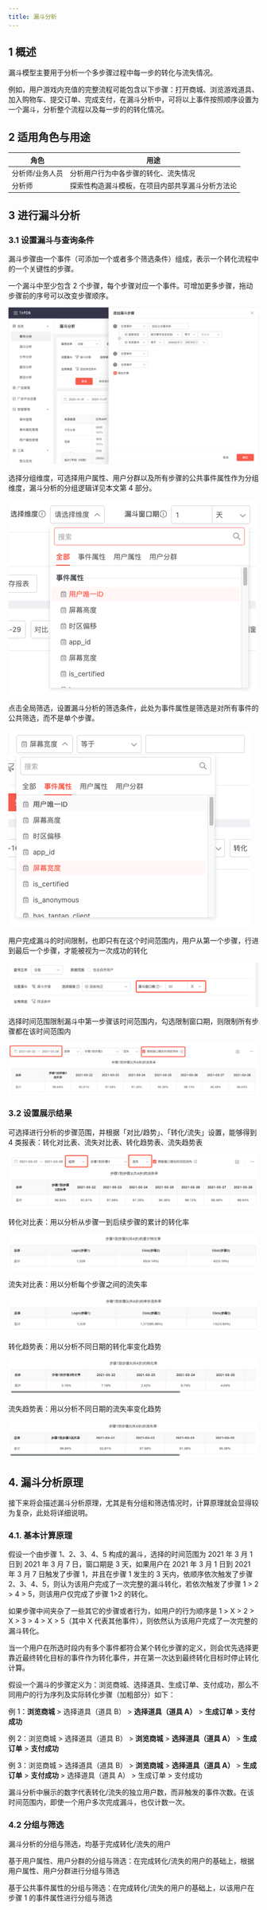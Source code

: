 ```yaml
---
title: 漏斗分析
---
```


## 1 概述

漏斗模型主要用于分析一个多步骤过程中每一步的转化与流失情况。

例如，用户游戏内充值的完整流程可能包含以下步骤：打开商城、浏览游戏道具、加入购物车、提交订单、完成支付，在漏斗分析中，可将以上事件按照顺序设置为一个漏斗，分析整个流程以及每一步的的转化情况。

## 2 适用角色与用途
| 角色 | 用途 |
| --- | --- |
| 分析师/业务人员 | 分析用户行为中各步骤的转化、流失情况 |
| 分析师 | 探索性构造漏斗模板，在项目内部共享漏斗分析方法论 |

## 3 进行漏斗分析

### 3.1 设置漏斗与查询条件

漏斗步骤由一个事件（可添加一个或者多个筛选条件）组成，表示一个转化流程中的一个关键性的步骤。

一个漏斗中至少包含 2 个步骤，每个步骤对应一个事件。可增加更多步骤，拖动步骤前的序号可以改变步骤顺序。

![查询条件](/img/customEvent/funnel_analyse_query_condition_1.png)

选择分组维度，可选择用户属性、用户分群以及所有步骤的公共事件属性作为分组维度，漏斗分析的分组逻辑详见本文第 4 部分。

![查询条件](/img/customEvent/funnel_analyse_query_condition_2.png)

点击全局筛选，设置漏斗分析的筛选条件，此处为事件属性是筛选是对所有事件的公共筛选，而不是单个步骤。

![查询条件](/img/customEvent/funnel_analyse_query_condition_3.png)

用户完成漏斗的时间限制，也即只有在这个时间范围内，用户从第一个步骤，行进到最后一个步骤，才能被视为一次成功的转化

![查询条件](/img/customEvent/funnel_analyse_query_condition_4.png)

选择时间范围限制漏斗中第一步骤该时间范围内，勾选限制窗口期，则限制所有步骤都在该时间范围内

![查询条件](/img/customEvent/funnel_analyse_query_condition_5.png)

### 3.2 设置展示结果

可选择进行分析的步骤范围，并根据「对比/趋势」、「转化/流失」设置，能够得到 4 类报表：转化对比表、流失对比表、转化趋势表、流失趋势表

![展示结果](/img/customEvent/funnel_analyse_result_type.png)

转化对比表：用以分析从步骤一到后续步骤的累计的转化率

![转化对比表](/img/customEvent/funnel_analyse_table_1.png)

流失对比表：用以分析每个步骤之间的流失率

![流失对比表](/img/customEvent/funnel_analyse_table_2.png)

转化趋势表：用以分析不同日期的转化率变化趋势

![转化趋势表](/img/customEvent/funnel_analyse_table_3.png)

流失趋势表：用以分析不同日期的流失率变化趋势

![流失趋势表](/img/customEvent/funnel_analyse_table_4.png)

## 4. 漏斗分析原理

接下来将会描述漏斗分析原理，尤其是有分组和筛选情况时，计算原理就会显得较为复杂，此处将详细说明。

### 4.1. 基本计算原理

假设一个由步骤 1、2、3、4、5 构成的漏斗，选择的时间范围为 2021 年 3 月 1 日到 2021 年 3 月 7 日，窗口期是 3 天，如果用户在 2021 年 3 月 1 日到 2021 年 3 月 7 日触发了步骤 1，并且在步骤 1 发生的 3 天内，依顺序依次触发了步骤 2、3、4、5，则认为该用户完成了一次完整的漏斗转化，若依次触发了步骤 1 > 2 > 4 > 5，则该用户仅完成了步骤 1>2 的转化。

如果步骤中间夹杂了一些其它的步骤或者行为，如用户的行为顺序是 1 > X > 2 > X > 3 > 4 > X > 5（其中 X 代表其他事件），则依然认为该用户完成了一次完整的漏斗转化。

当一个用户在所选时段内有多个事件都符合某个转化步骤的定义，则会优先选择更靠近最终转化目标的事件作为转化事件，并在第一次达到最终转化目标时停止转化计算。

假设一个漏斗的步骤定义为：浏览商城、选择道具、生成订单、支付成功，那么不同用户的行为序列及实际转化步骤（加粗部分）如下：

例 1：**浏览商城** > 选择道具（道具 B） > **选择道具（道具 A）** > **生成订单** > **支付成功**

例 2：浏览商城 > 选择道具（道具 B） > **浏览商城** > **选择道具（道具 A）** > **生成订单** > **支付成功**

例 3：浏览商城 > 选择道具（道具 B） > **浏览商城** > **选择道具（道具 A）** > **生成订单** > **支付成功** > 选择道具（道具 A） > 生成订单 > 支付成功

漏斗分析中展示的数字代表转化/流失的独立用户数，而非触发的事件次数。在该时间范围内，即使一个用户多次完成漏斗，也仅计数一次。

### 4.2 分组与筛选

漏斗分析的分组与筛选，均基于完成转化/流失的用户

基于用户属性、用户分群的分组与筛选：在完成转化/流失的用户的基础上，根据用户属性、用户分群进行分组与筛选

基于公共事件属性的分组与筛选：在完成转化/流失的用户的基础上，以该用户在步骤 1 的事件属性进行分组与筛选
